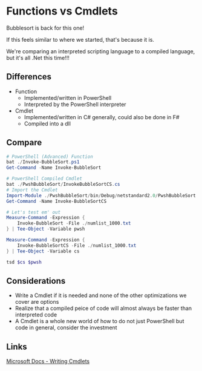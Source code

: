 # Functions vs Cmdlets

Bubblesort is back for this one!

If this feels similar to where we started, that's because it is.

We're comparing an interpreted scripting language to a compiled language, but it's all .Net this time!!! 

## Differences

- Function
  * Implemented/written in PowerShell
  * Interpreted by the PowerShell interpreter
- Cmdlet
  * Implemented/written in C# generally, could also be done in F#
  * Compiled into a dll

## Compare

```powershell
# PowerShell (Advanced) Function
bat ./Invoke-BubbleSort.ps1
Get-Command -Name Invoke-BubbleSort

# PowerShell Compiled Cmdlet
bat ./PwshBubbleSort/InvokeBubbleSortCS.cs
# Import the Cmdlet
Import-Module ./PwshBubbleSort/bin/Debug/netstandard2.0/PwshBubbleSort.dll
Get-Command -Name Invoke-BubbleSortCS

# Let's test em' out
Measure-Command -Expression {
    Invoke-BubbleSort -File ./numlist_1000.txt
} | Tee-Object -Variable pwsh

Measure-Command -Expression {
    Invoke-BubbleSortCS -File ./numlist_1000.txt
} | Tee-Object -Variable cs

tsd $cs $pwsh
```

## Considerations

- Write a Cmdlet if it is needed and none of the other optimizations we cover are options
- Realize that a compiled peice of code will almost always be faster than interpreted code
- A Cmdlet is a whole new world of how to do not just PowerShell but code in general, consider the investment

## Links

[Microsoft Docs - Writing Cmdlets](https://learn.microsoft.com/en-us/powershell/scripting/developer/cmdlet/how-to-write-a-simple-cmdlet?view=powershell-7.4)
